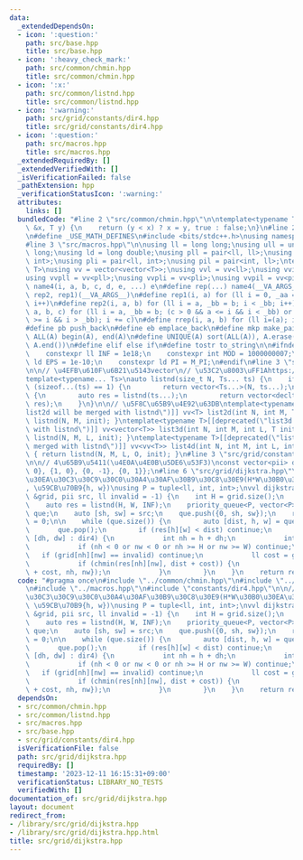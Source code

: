 ```yaml
---
data:
  _extendedDependsOn:
  - icon: ':question:'
    path: src/base.hpp
    title: src/base.hpp
  - icon: ':heavy_check_mark:'
    path: src/common/chmin.hpp
    title: src/common/chmin.hpp
  - icon: ':x:'
    path: src/common/listnd.hpp
    title: src/common/listnd.hpp
  - icon: ':warning:'
    path: src/grid/constants/dir4.hpp
    title: src/grid/constants/dir4.hpp
  - icon: ':question:'
    path: src/macros.hpp
    title: src/macros.hpp
  _extendedRequiredBy: []
  _extendedVerifiedWith: []
  _isVerificationFailed: false
  _pathExtension: hpp
  _verificationStatusIcon: ':warning:'
  attributes:
    links: []
  bundledCode: "#line 2 \"src/common/chmin.hpp\"\n\ntemplate<typename T>\nbool chmin(T\
    \ &x, T y) {\n    return (y < x) ? x = y, true : false;\n}\n#line 2 \"src/base.hpp\"\
    \n#define _USE_MATH_DEFINES\n#include <bits/stdc++.h>\nusing namespace std;\n\
    #line 3 \"src/macros.hpp\"\n\nusing ll = long long;\nusing ull = unsigned long\
    \ long;\nusing ld = long double;\nusing pll = pair<ll, ll>;\nusing pii = pair<int,\
    \ int>;\nusing pli = pair<ll, int>;\nusing pil = pair<int, ll>;\ntemplate<typename\
    \ T>\nusing vv = vector<vector<T>>;\nusing vvl = vv<ll>;\nusing vvi = vv<int>;\n\
    using vvpll = vv<pll>;\nusing vvpli = vv<pli>;\nusing vvpil = vv<pil>;\n#define\
    \ name4(i, a, b, c, d, e, ...) e\n#define rep(...) name4(__VA_ARGS__, rep4, rep3,\
    \ rep2, rep1)(__VA_ARGS__)\n#define rep1(i, a) for (ll i = 0, _aa = a; i < _aa;\
    \ i++)\n#define rep2(i, a, b) for (ll i = a, _bb = b; i < _bb; i++)\n#define rep3(i,\
    \ a, b, c) for (ll i = a, _bb = b; (c > 0 && a <= i && i < _bb) or (c < 0 && a\
    \ >= i && i > _bb); i += c)\n#define rrep(i, a, b) for (ll i=(a); i>(b); i--)\n\
    #define pb push_back\n#define eb emplace_back\n#define mkp make_pair\n#define\
    \ ALL(A) begin(A), end(A)\n#define UNIQUE(A) sort(ALL(A)), A.erase(unique(ALL(A)),\
    \ A.end())\n#define elif else if\n#define tostr to_string\n\n#ifndef CONSTANTS\n\
    \    constexpr ll INF = 1e18;\n    constexpr int MOD = 1000000007;\n    constexpr\
    \ ld EPS = 1e-10;\n    constexpr ld PI = M_PI;\n#endif\n#line 3 \"src/common/listnd.hpp\"\
    \n\n// \u4EFB\u610F\u6B21\u5143vector\n// \u53C2\u8003\uFF1Ahttps://luzhiled1333.github.io/comp-library/src/cpp-template/header/make-vector.hpp\n\
    template<typename... Ts>\nauto listnd(size_t N, Ts... ts) {\n    if constexpr\
    \ (sizeof...(ts) == 1) {\n        return vector<Ts...>(N, ts...);\n    } else\
    \ {\n        auto res = listnd(ts...);\n        return vector<decltype(res)>(N,\
    \ res);\n    }\n}\n\n// \u5F8C\u65B9\u4E92\u63DB\ntemplate<typename T>[[deprecated(\"\
    list2d will be merged with listnd\")]] vv<T> list2d(int N, int M, T init) { return\
    \ listnd(N, M, init); }\ntemplate<typename T>[[deprecated(\"list3d will be merged\
    \ with listnd\")]] vv<vector<T>> list3d(int N, int M, int L, T init) { return\
    \ listnd(N, M, L, init); }\ntemplate<typename T>[[deprecated(\"list4d will be\
    \ merged with listnd\")]] vv<vv<T>> list4d(int N, int M, int L, int O, T init)\
    \ { return listnd(N, M, L, O, init); }\n#line 3 \"src/grid/constants/dir4.hpp\"\
    \n\n// 4\u65B9\u5411(\u4E0A\u4E0B\u5DE6\u53F3)\nconst vector<pii> dir4 = {{-1,\
    \ 0}, {1, 0}, {0, -1}, {0, 1}};\n#line 6 \"src/grid/dijkstra.hpp\"\n\n// \u30B0\
    \u30EA\u30C3\u30C9\u30C0\u30A4\u30AF\u30B9\u30C8\u30E9(H*W\u30B0\u30EA\u30C3\u30C9\
    , \u59CB\u70B9{h, w})\nusing P = tuple<ll, int, int>;\nvvl dijkstra(const vvl\
    \ &grid, pii src, ll invalid = -1) {\n    int H = grid.size();\n    int W = grid[0].size();\n\
    \    auto res = listnd(H, W, INF);\n    priority_queue<P, vector<P>, greater<P>>\
    \ que;\n    auto [sh, sw] = src;\n    que.push({0, sh, sw});\n    res[sh][sw]\
    \ = 0;\n\n    while (que.size()) {\n        auto [dist, h, w] = que.top();\n \
    \       que.pop();\n        if (res[h][w] < dist) continue;\n        for (auto\
    \ [dh, dw] : dir4) {\n            int nh = h + dh;\n            int nw = w + dw;\n\
    \            if (nh < 0 or nw < 0 or nh >= H or nw >= W) continue;\n         \
    \   if (grid[nh][nw] == invalid) continue;\n            ll cost = grid[nh][nw];\n\
    \            if (chmin(res[nh][nw], dist + cost)) {\n                que.push({dist\
    \ + cost, nh, nw});\n            }\n        }\n    }\n    return res;\n}\n"
  code: "#pragma once\n#include \"../common/chmin.hpp\"\n#include \"../common/listnd.hpp\"\
    \n#include \"../macros.hpp\"\n#include \"constants/dir4.hpp\"\n\n// \u30B0\u30EA\
    \u30C3\u30C9\u30C0\u30A4\u30AF\u30B9\u30C8\u30E9(H*W\u30B0\u30EA\u30C3\u30C9,\
    \ \u59CB\u70B9{h, w})\nusing P = tuple<ll, int, int>;\nvvl dijkstra(const vvl\
    \ &grid, pii src, ll invalid = -1) {\n    int H = grid.size();\n    int W = grid[0].size();\n\
    \    auto res = listnd(H, W, INF);\n    priority_queue<P, vector<P>, greater<P>>\
    \ que;\n    auto [sh, sw] = src;\n    que.push({0, sh, sw});\n    res[sh][sw]\
    \ = 0;\n\n    while (que.size()) {\n        auto [dist, h, w] = que.top();\n \
    \       que.pop();\n        if (res[h][w] < dist) continue;\n        for (auto\
    \ [dh, dw] : dir4) {\n            int nh = h + dh;\n            int nw = w + dw;\n\
    \            if (nh < 0 or nw < 0 or nh >= H or nw >= W) continue;\n         \
    \   if (grid[nh][nw] == invalid) continue;\n            ll cost = grid[nh][nw];\n\
    \            if (chmin(res[nh][nw], dist + cost)) {\n                que.push({dist\
    \ + cost, nh, nw});\n            }\n        }\n    }\n    return res;\n}\n"
  dependsOn:
  - src/common/chmin.hpp
  - src/common/listnd.hpp
  - src/macros.hpp
  - src/base.hpp
  - src/grid/constants/dir4.hpp
  isVerificationFile: false
  path: src/grid/dijkstra.hpp
  requiredBy: []
  timestamp: '2023-12-11 16:15:31+09:00'
  verificationStatus: LIBRARY_NO_TESTS
  verifiedWith: []
documentation_of: src/grid/dijkstra.hpp
layout: document
redirect_from:
- /library/src/grid/dijkstra.hpp
- /library/src/grid/dijkstra.hpp.html
title: src/grid/dijkstra.hpp
---
```

